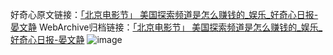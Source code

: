 好奇心原文链接：[「北京电影节」 美国探索频道是怎么赚钱的_娱乐_好奇心日报-晏文静](https://www.qdaily.com/articles/8770.html)
WebArchive归档链接：[「北京电影节」 美国探索频道是怎么赚钱的_娱乐_好奇心日报-晏文静](http://web.archive.org/web/20190623153424/https://www.qdaily.com/articles/8770.html)
![image](http://ww3.sinaimg.cn/large/007d5XDply1g3vdtkip2oj30u02t1awy)